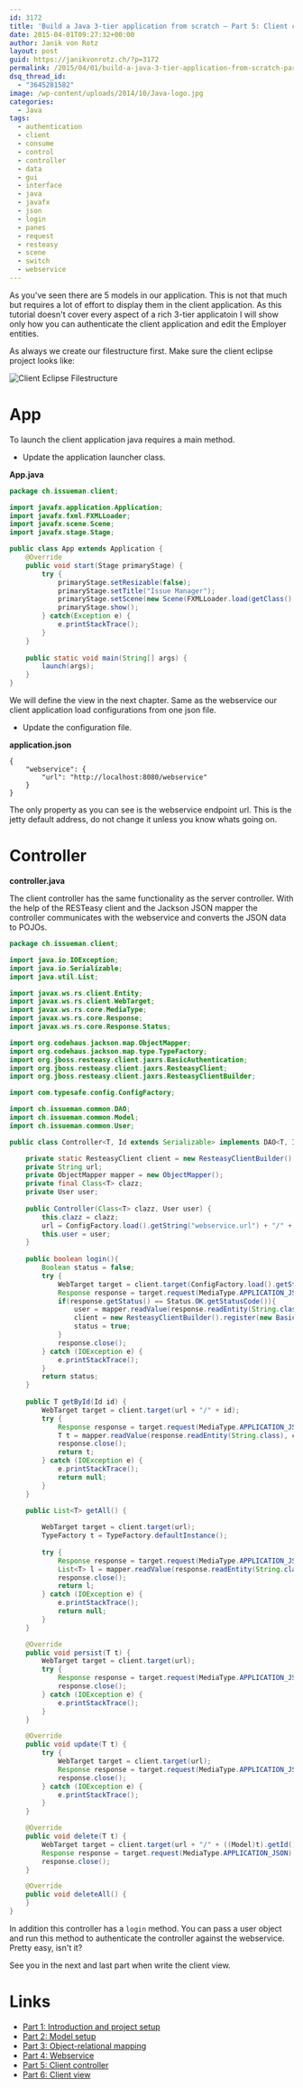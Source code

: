 ```yaml
---
id: 3172
title: 'Build a Java 3-tier application from scratch – Part 5: Client controller'
date: 2015-04-01T09:27:32+00:00
author: Janik von Rotz
layout: post
guid: https://janikvonrotz.ch/?p=3172
permalink: /2015/04/01/build-a-java-3-tier-application-from-scratch-part-5-client-controller/
dsq_thread_id:
  - "3645281582"
image: /wp-content/uploads/2014/10/Java-logo.jpg
categories:
  - Java
tags:
  - authentication
  - client
  - consume
  - control
  - controller
  - data
  - gui
  - interface
  - java
  - javafx
  - json
  - login
  - panes
  - request
  - resteasy
  - scene
  - switch
  - webservice
---
```

As you've seen there are 5 models in our application. This is not that much but requires a lot of effort to display them in the client application. As this tutorial doesn't cover every aspect of a rich 3-tier applicatoin I will show only how you can authenticate the client application and edit the Employer entities.
<!--more-->
As always we create our filestructure first. Make sure the client eclipse project looks like:

![Client Eclipse Filestructure](https://janikvonrotz.ch/wp-content/uploads/2015/03/Client-Eclipse-Filestructure.png)

# App

To launch the client application java requires a main method.

* Update the application launcher class.

**App.java**

```java
package ch.issueman.client;

import javafx.application.Application;
import javafx.fxml.FXMLLoader;
import javafx.scene.Scene;
import javafx.stage.Stage;

public class App extends Application {
	@Override
	public void start(Stage primaryStage) {
		try {
			primaryStage.setResizable(false);
			primaryStage.setTitle("Issue Manager");
			primaryStage.setScene(new Scene(FXMLLoader.load(getClass().getResource("Home.fxml"))));
			primaryStage.show();			
		} catch(Exception e) {
			e.printStackTrace();
		}
	}
	
	public static void main(String[] args) {
		launch(args);
	}
}
```

We will define the view in the next chapter.
Same as the webservice our client application load configurations from one json file.

* Update the configuration file.

**application.json**

```
{
	"webservice": {
		"url": "http://localhost:8080/webservice"
	}
}
```

The only property as you can see is the webservice endpoint url. This is the jetty default address, do not change it unless you know whats going on.

# Controller

**controller.java**

The client controller has the same functionality as the server controller. With the help of the RESTeasy client and the Jackson JSON mapper the controller communicates with the webservice and converts the JSON data to POJOs.

```java
package ch.issueman.client;

import java.io.IOException;
import java.io.Serializable;
import java.util.List;

import javax.ws.rs.client.Entity;
import javax.ws.rs.client.WebTarget;
import javax.ws.rs.core.MediaType;
import javax.ws.rs.core.Response;
import javax.ws.rs.core.Response.Status;

import org.codehaus.jackson.map.ObjectMapper;
import org.codehaus.jackson.map.type.TypeFactory;
import org.jboss.resteasy.client.jaxrs.BasicAuthentication;
import org.jboss.resteasy.client.jaxrs.ResteasyClient;
import org.jboss.resteasy.client.jaxrs.ResteasyClientBuilder;

import com.typesafe.config.ConfigFactory;

import ch.issueman.common.DAO;
import ch.issueman.common.Model;
import ch.issueman.common.User;

public class Controller<T, Id extends Serializable> implements DAO<T, Id> {

	private static ResteasyClient client = new ResteasyClientBuilder().build();
	private String url;
	private ObjectMapper mapper = new ObjectMapper();
	private final Class<T> clazz;
	private User user;
	
	public Controller(Class<T> clazz, User user) {
		this.clazz = clazz;
		url = ConfigFactory.load().getString("webservice.url") + "/" + clazz.getSimpleName().toLowerCase();
		this.user = user;
	}
	
	public boolean login(){
		Boolean status = false;
		try {
			WebTarget target = client.target(ConfigFactory.load().getString("webservice.url") + "/login");
			Response response = target.request(MediaType.APPLICATION_JSON).post(Entity.json(mapper.writeValueAsString(user)));
			if(response.getStatus() == Status.OK.getStatusCode()){
				user = mapper.readValue(response.readEntity(String.class), User.class);
				client = new ResteasyClientBuilder().register(new BasicAuthentication(user.getEmail(), user.getPassword())).build();
				status = true;
			}			
			response.close();			
		} catch (IOException e) {
			e.printStackTrace();
		}
		return status;
	}
	
	public T getById(Id id) {
		WebTarget target = client.target(url + "/" + id);
		try {			
			Response response = target.request(MediaType.APPLICATION_JSON).get();
			T t = mapper.readValue(response.readEntity(String.class), clazz);
			response.close();
			return t;
		} catch (IOException e) {
			e.printStackTrace();
			return null;
		}
	}

	public List<T> getAll() {
		
		WebTarget target = client.target(url);
		TypeFactory t = TypeFactory.defaultInstance();
		
		try {
			Response response = target.request(MediaType.APPLICATION_JSON).get();
			List<T> l = mapper.readValue(response.readEntity(String.class), t.constructCollectionType(List.class,clazz));
			response.close();
			return l;
		} catch (IOException e) {
			e.printStackTrace();
			return null;
		}
	}

	@Override
	public void persist(T t) {
		WebTarget target = client.target(url);
		try {			
			Response response =	target.request(MediaType.APPLICATION_JSON).post(Entity.json(mapper.writeValueAsString(t)));
			response.close();
		} catch (IOException e) {
			e.printStackTrace();
		}		
	}

	@Override
	public void update(T t) {
		try {
			WebTarget target = client.target(url);
			Response response = target.request(MediaType.APPLICATION_JSON).put(Entity.json(mapper.writeValueAsString(t)));
			response.close();
		} catch (IOException e) {
			e.printStackTrace();
		}	
	}

	@Override
	public void delete(T t) {
		WebTarget target = client.target(url + "/" + ((Model)t).getId());
		Response response = target.request(MediaType.APPLICATION_JSON).delete();
		response.close();
	}

	@Override
	public void deleteAll() {
	}
}
```

In addition this controller has a `login` method. You can pass a user object and run this method to authenticate the controller against the webservice. Pretty easy, isn't it?

See you in the next and last part when write the client view.

# Links

* [Part 1: Introduction and project setup](https://janikvonrotz.ch/2015/03/15/build-a-java-3-tier-application-from-scratch-part-1-introduction-and-project-setup/)
* [Part 2: Model setup](https://janikvonrotz.ch/2015/03/28/build-a-java-3-tier-application-from-scratch-part-2-model-setup/)
* [Part 3: Object-relational mapping](https://janikvonrotz.ch/2015/03/30/build-a-java-3-tier-application-from-scratch-part-3-object-relational-mapping/)
* [Part 4: Webservice](https://janikvonrotz.ch/2015/03/31/build-a-java-3-tier-application-from-scratch-part-4-webservice/)
* [Part 5: Client controller](https://janikvonrotz.ch/2015/04/01/build-a-java-3-tier-application-from-scratch-part-5-client-controller/)
* [Part 6: Client view](https://janikvonrotz.ch/2015/04/02/build-a-java-3-tier-application-from-scratch-part-6-client-view/)